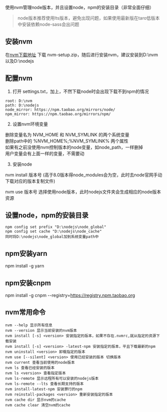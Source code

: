 使用nvm管理node版本，并且设置node，npm的安装目录（非常全面仔细）

>node版本推荐使用lts版本，避免出现问题，如果使用最新版在taro低版本中安装依赖node-sass会出问题


## 安装nvm
在[nvm下载地址](https://github.com/coreybutler/nvm-windows/releases/tag/1.1.7) 下载 nvm-setup.zip，随后进行安装nvm，建议安装到D:\nvm 以及D:\nodejs

## 配置nvm
1. 打开 settings.txt，加上，不然下载node时会出现下载不到npm的情况
```
root: D:\nvm
path: D:\nodejs
node_mirror: https://npm.taobao.org/mirrors/node/ 
npm_mirror: https://npm.taobao.org/mirrors/npm/
```
2. 设置nvm环境变量

删除变量名为 NVM_HOME 和 NVM_SYMLINK 的两个系统变量<br/>
删除path中的 %NVM_HOME%;%NVM_SYMLINK% 两个属性<br/>
如果有之前没使用nvm控制版本的node变量，如node_path，一样删掉<br/>
用户变量会有上面一样的变量，不需要动<br/>

3. 安装node

nvm install  版本号  (高于8.0版本得node_modules会为空，此时去node官网手动下载对应的版本复制文件)

nvm use 版本号 选择使用node版本，此时nodejs文件夹会生成相应的node版本资源

## 设置node，npm的安装目录
```
npm config set prefix "D:\nodejs\node_global"
npm config set cache "D:\nodejs\node_cache"
同时将D:\nodejs\node_global加到系统变量path中
```

## npm安装yarn
npm install -g yarn

## npm安装cnpm
npm install -g cnpm --registry=https://registry.npm.taobao.org

## nvm常用命令
```
nvm --help 显示所有信息
nvm --version 显示当前安装的nvm版本
nvm install [-s] <version> 安装指定的版本，如果不存在.nvmrc,就从指定的资源下载安装
nvm install [-s] <version> -latest-npm 安装指定的版本，平且下载最新的npm
nvm uninstall <version> 卸载指定的版本
nvm use [--silent] <version> 使用已经安装的版本 切换版本
nvm current 查看当前使用的node版本
nvm ls 查看已经安装的版本
nvm ls <version> 查看指定版本
nvm ls-remote 显示远程所有可以安装的nodejs版本
nvm ls-remote --lts 查看长期支持的版本
nvm install-latest-npm 安装罪行的npm
nvm reinstall-packages <version> 重新安装指定的版本
nvm cache dir 显示nvm的cache
nvm cache clear 清空nvm的cache
```
